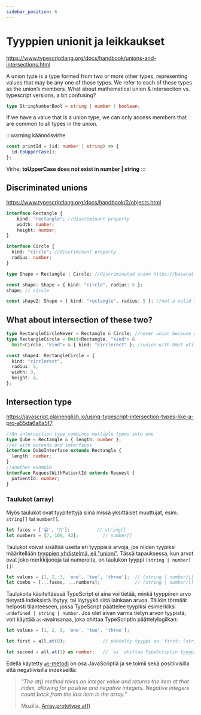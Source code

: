 ```yaml
---
sidebar_position: 6
---
```


# Tyyppien unionit ja leikkaukset


https://www.typescriptlang.org/docs/handbook/unions-and-intersections.html

A union type is a type formed from two or more other types, representing values that may be any one of those types. We refer to each of these types as the union’s members. What about mathematical union & intersection vs. typescript versions, a bit confusing?

```ts
type StringNumberBool = string | number | boolean;
```

If we have a value that is a union type, we can only access members that are common to all types in the union.

:::warning käännösvirhe
```ts
const printId = (id: number | string) => {
  id.toUpperCase();
};
```
Virhe: **toUpperCase does not exist in number | string**
:::

## Discriminated unions

https://www.typescriptlang.org/docs/handbook/2/objects.html

```ts
interface Rectangle {
    kind: "rectangle"; //discriminant property
    width: number;
    height: number;
}

interface Circle {
  kind: "circle"; //discriminant property
  radius: number;
}

type Shape = Rectangle | Circle; //discriminated union https://basarat.gitbook.io/typescript/type-system/discriminated-unions

const shape: Shape = { kind: "circle", radius: 5 };
shape; // circle

const shape2: Shape = { kind: "rectangle", radius: 5 }; //not a valid type found from Shape union
```

## What about intersection of these two?

```ts
type RectangleCircleNever = Rectangle & Circle; //never union because of kind-property
type RectangleCircle = Omit<Rectangle, "kind"> &
  Omit<Circle, "kind"> & { kind: "circlerect" }; //union with Omit utility type

const shape4: RectangleCircle = {
  kind: "circlerect",
  radius: 5,
  width: 3,
  height: 4,
};
```


## Intersection type

https://javascript.plainenglish.io/using-typescript-intersection-types-like-a-pro-a55da6a6a5f7

```ts
//An intersection type combines multiple types into one
type Qube = Rectangle & { length: number };
//or with extends and interfaces
interface QubeInterface extends Rectangle {
  length: number;
}
//another example
interface RequestWithPatientId extends Request {
  patientId: number;
}
```


### Taulukot (array)

Myös taulukot ovat tyypitettyjä siinä missä yksittäiset muuttujat, esim. `string[]` tai `number[]`.

```ts
let faces = ['😀', '🙁'];          // string[]
let numbers = [7, 100, 42];         // number[]
```

Taulukot voivat sisältää useita eri tyyppisiä arvoja, jos niiden tyypiksi määritellään [tyyppien yhdistelmä, eli "unioni"](https://www.typescriptlang.org/docs/handbook/2/everyday-types.html#union-types). Tässä tapauksessa, kun arvot ovat joko merkkijonoja tai numeroita, on taulukon tyyppi `(string | number)[]`:

```ts
let values = [1, 2, 3, 'one', 'two', 'three'];  // (string | number)[]
let combo = [...faces, ...numbers];             // (string | number)[]
```

Taulukoita käsiteltäessä TypeScript ei aina voi tietää, minkä tyyppinen arvo tietystä indeksistä löytyy, tai löytyykö siitä lainkaan arvoa. Tällöin törmäät helposti tilanteeseen, jossa TypeScript päättelee tyypiksi esimerkiksi `undefined | string | number`. Jos olet aivan varma tietyn arvon tyypistä, voit käyttää `as`-avainsanaa, joka ohittaa TypeScriptin päättelylogiikan:

```ts
let values = [1, 2, 3, 'one', 'two', 'three'];

let first = all.at(0);              // päätelty tyyppi on `first: (string | number)`

let second = all.at(1) as number;   // `as` ohittaa TypeScriptin tyyppitarkastuksen
```


Edellä käytetty [`at`-metodi](https://developer.mozilla.org/en-US/docs/Web/JavaScript/Reference/Global_Objects/Array/at) on osa JavaScriptiä ja se toimii sekä positiivisilla että negatiivisilla indekseillä:

> *"The at() method takes an integer value and returns the item at that index, allowing for positive and negative integers. Negative integers count back from the last item in the array."*
>
> Mozilla. [Array.prototype.at()](https://developer.mozilla.org/en-US/docs/Web/JavaScript/Reference/Global_Objects/Array/at)

